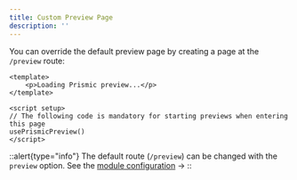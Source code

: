```yaml
---
title: Custom Preview Page
description: ''
---
```


You can override the default preview page by creating a page at the `/preview` route:

```vue[~/pages/preview.vue]
<template>
	<p>Loading Prismic preview...</p>
</template>

<script setup>
// The following code is mandatory for starting previews when entering this page
usePrismicPreview()
</script>
```

::alert{type="info"}
The default route (`/preview`) can be changed with the `preview` option. See the [module configuration](/configuration#preview) ->
::
